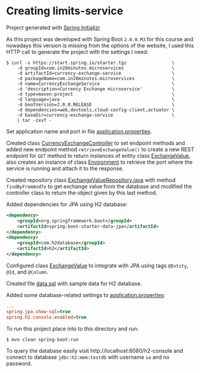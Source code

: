 # Creating limits-service

Project generated with [Spring Initializr](https://start.spring.io/)

As this project was developed with Spring Boot `2.0.0.M3` for this course and nowadays this version is missing from the options of the
website, I used this HTTP call to generate the project with the settings I need:

```
$ curl -s https://start.spring.io/starter.tgz                 \
    -d groupId=com.in28minutes.microservices                  \
    -d artifactId=currency-exchange-service                   \
    -d packageName=com.in28minutes.microservices              \
    -d name=CurrencyExchangeService                           \
    -d 'description=Currency Exchange microservice'           \
    -d type=maven-project                                     \
    -d language=java                                          \
    -d bootVersion=2.0.0.RELEASE                              \
    -d dependencies=web,devtools,cloud-config-client,actuator \
    -d baseDir=currency-exchange-service                      \
    | tar -zxvf -
```

Set application name and port in file [application.properties](src/main/resources/application.properties).

Created class [CurrencyExchangeController](src/main/java/com/in28minutes/microservices/CurrencyExchangeController.java)
to set endpoint methods and added new endpoint method `retrieveExchangeValue()` to create a new REST endpoint for `GET`
method to return instances of entity class [ExchangeValue](src/main/java/com/in28minutes/microservices/ExchangeValue.java),
also creates an instance of class [Environment](https://docs.spring.io/spring-framework/docs/current/javadoc-api/org/springframework/core/env/Environment.html)
to retrieve the port where the service is running and attach it to the response.

Created repository class [ExchangeValueRepository.java](src/main/java/com/in28minutes/microservices/ExchangeValueRepository.java)
with method `findByFromAndTo` to get exchange value from the database and modified the controller class to return the object
given by this last method.

Added dependencies for JPA using H2 database:

```xml
<dependency>
    <groupId>org.springframework.boot</groupId>
    <artifactId>spring-boot-starter-data-jpa</artifactId>
</dependency>
<dependency>
    <groupId>com.h2database</groupId>
    <artifactId>h2</artifactId>
</dependency>
```

Configured class [ExchangeValue](src/main/java/com/in28minutes/microservices/ExchangeValue.java)
to integrate with JPA using tags `@Entity`, `@Id`, and `@Column`.

Created file [data.sql](src/main/resources/data.sql) with sample data for H2 database.

Added some database-related settings to [application.properties]():

```ini
...
spring.jpa.show-sql=true
spring.h2.console.enabled=true
```

To run this project place into to this directory and run:

```
$ mvn clean spring-boot:run
```

To query the database easily visit http://localhost:8080/h2-console and connect to database `jdbc:h2:mem:testdb` with
username `sa` and no password.